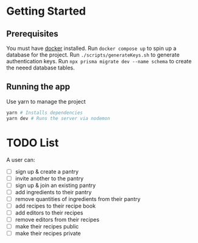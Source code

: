 # Getting Started

## Prerequisites
You must have [docker](https://docs.docker.com/get-docker/) installed.
Run `docker compose up` to spin up a database for the project.
Run `./scripts/generateKeys.sh` to generate authentication keys.
Run `npx prisma migrate dev --name schema` to create the neeed database tables.

## Running the app
Use yarn to manage the project
```sh
yarn # Installs dependencies
yarn dev # Runs the server via nodemon
```

# TODO List
A user can:
- [ ] sign up & create a pantry
- [ ] invite another to the pantry
- [ ] sign up & join an existing pantry
- [ ] add ingredients to their pantry
- [ ] remove quantities of ingredients from their pantry
- [ ] add recipes to their recipe book
- [ ] add editors to their recipes
- [ ] remove editors from their recipes
- [ ] make their recipes public
- [ ] make their recipes private